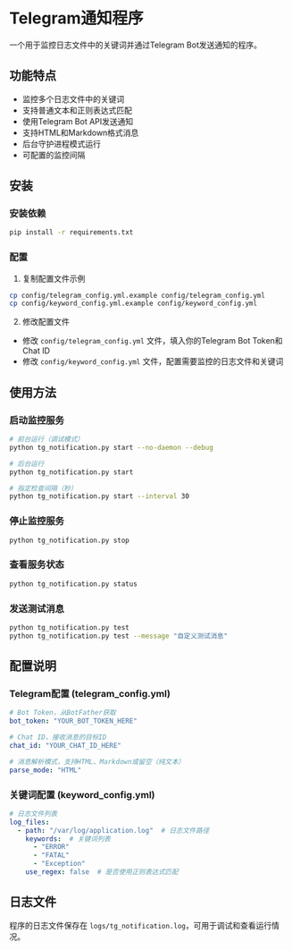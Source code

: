 # Telegram通知程序

一个用于监控日志文件中的关键词并通过Telegram Bot发送通知的程序。

## 功能特点

- 监控多个日志文件中的关键词
- 支持普通文本和正则表达式匹配
- 使用Telegram Bot API发送通知
- 支持HTML和Markdown格式消息
- 后台守护进程模式运行
- 可配置的监控间隔

## 安装

### 安装依赖

```bash
pip install -r requirements.txt
```

### 配置

1. 复制配置文件示例

```bash
cp config/telegram_config.yml.example config/telegram_config.yml
cp config/keyword_config.yml.example config/keyword_config.yml
```

2. 修改配置文件

- 修改 `config/telegram_config.yml` 文件，填入你的Telegram Bot Token和Chat ID
- 修改 `config/keyword_config.yml` 文件，配置需要监控的日志文件和关键词

## 使用方法

### 启动监控服务

```bash
# 前台运行（调试模式）
python tg_notification.py start --no-daemon --debug

# 后台运行
python tg_notification.py start

# 指定检查间隔（秒）
python tg_notification.py start --interval 30
```

### 停止监控服务

```bash
python tg_notification.py stop
```

### 查看服务状态

```bash
python tg_notification.py status
```

### 发送测试消息

```bash
python tg_notification.py test
python tg_notification.py test --message "自定义测试消息"
```

## 配置说明

### Telegram配置 (telegram_config.yml)

```yaml
# Bot Token，从BotFather获取
bot_token: "YOUR_BOT_TOKEN_HERE"

# Chat ID，接收消息的目标ID
chat_id: "YOUR_CHAT_ID_HERE"

# 消息解析模式，支持HTML、Markdown或留空（纯文本）
parse_mode: "HTML"
```

### 关键词配置 (keyword_config.yml)

```yaml
# 日志文件列表
log_files:
  - path: "/var/log/application.log"  # 日志文件路径
    keywords:  # 关键词列表
      - "ERROR"
      - "FATAL"
      - "Exception"
    use_regex: false  # 是否使用正则表达式匹配
```

## 日志文件

程序的日志文件保存在 `logs/tg_notification.log`，可用于调试和查看运行情况。
